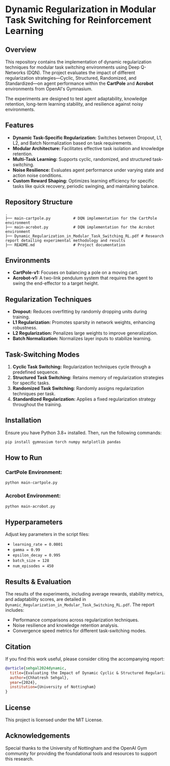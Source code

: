 # Dynamic Regularization in Modular Task Switching for Reinforcement Learning

## Overview
This repository contains the implementation of dynamic regularization techniques for modular task switching environments using Deep Q-Networks (DQN). The project evaluates the impact of different regularization strategies—Cyclic, Structured, Randomized, and Standardized—on agent performance within the **CartPole** and **Acrobot** environments from OpenAI's Gymnasium.

The experiments are designed to test agent adaptability, knowledge retention, long-term learning stability, and resilience against noisy environments.

## Features
- **Dynamic Task-Specific Regularization:** Switches between Dropout, L1, L2, and Batch Normalization based on task requirements.
- **Modular Architecture:** Facilitates effective task isolation and knowledge retention.
- **Multi-Task Learning:** Supports cyclic, randomized, and structured task-switching.
- **Noise Resilience:** Evaluates agent performance under varying state and action noise conditions.
- **Custom Reward Shaping:** Optimizes learning efficiency for specific tasks like quick recovery, periodic swinging, and maintaining balance.

## Repository Structure
```
.
├── main-cartpole.py          # DQN implementation for the CartPole environment
├── main-acrobot.py           # DQN implementation for the Acrobot environment
├── Dynamic_Regularization_in_Modular_Task_Switching_RL.pdf # Research report detailing experimental methodology and results
├── README.md                 # Project documentation
```

## Environments
- **CartPole-v1:** Focuses on balancing a pole on a moving cart.
- **Acrobot-v1:** A two-link pendulum system that requires the agent to swing the end-effector to a target height.

## Regularization Techniques
- **Dropout:** Reduces overfitting by randomly dropping units during training.
- **L1 Regularization:** Promotes sparsity in network weights, enhancing robustness.
- **L2 Regularization:** Penalizes large weights to improve generalization.
- **Batch Normalization:** Normalizes layer inputs to stabilize learning.

## Task-Switching Modes
1. **Cyclic Task Switching:** Regularization techniques cycle through a predefined sequence.
2. **Structured Task Switching:** Retains memory of regularization strategies for specific tasks.
3. **Randomized Task Switching:** Randomly assigns regularization techniques per task.
4. **Standardized Regularization:** Applies a fixed regularization strategy throughout the training.

## Installation
Ensure you have Python 3.8+ installed. Then, run the following commands:

```bash
pip install gymnasium torch numpy matplotlib pandas
```

## How to Run
### CartPole Environment:
```bash
python main-cartpole.py
```

### Acrobot Environment:
```bash
python main-acrobot.py
```

## Hyperparameters
Adjust key parameters in the script files:
- `learning_rate = 0.0001`
- `gamma = 0.99`
- `epsilon_decay = 0.995`
- `batch_size = 128`
- `num_episodes = 450`

## Results & Evaluation
The results of the experiments, including average rewards, stability metrics, and adaptability scores, are detailed in `Dynamic_Regularization_in_Modular_Task_Switching_RL.pdf`. The report includes:
- Performance comparisons across regularization techniques.
- Noise resilience and knowledge retention analysis.
- Convergence speed metrics for different task-switching modes.

## Citation
If you find this work useful, please consider citing the accompanying report:

```bibtex
@article{sehgal2024dynamic,
  title={Evaluating the Impact of Dynamic Cyclic & Structured Regularization Techniques in Modular Task Switching Environments},
  author={Chhatresh Sehgal},
  year={2024},
  institution={University of Nottingham}
}
```

## License
This project is licensed under the MIT License.

## Acknowledgements
Special thanks to the University of Nottingham and the OpenAI Gym community for providing the foundational tools and resources to support this research.

